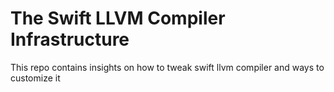 The Swift LLVM Compiler Infrastructure
================================

This repo contains insights on how to tweak swift llvm compiler and ways to customize it
